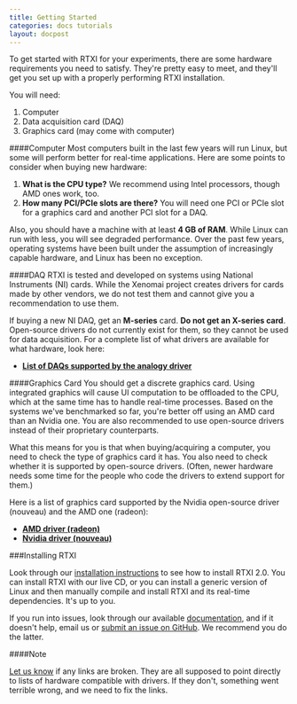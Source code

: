 ```yaml
---
title: Getting Started
categories: docs tutorials
layout: docpost
---
```


To get started with RTXI for your experiments, there are some hardware requirements you need to satisfy. They're pretty easy to meet, and they'll get you set up with a properly performing RTXI installation.  

You will need:  

1. Computer
2. Data acquisition card (DAQ)
3. Graphics card (may come with computer)

####Computer
Most computers built in the last few years will run Linux, but some will perform better for real-time applications. Here are some points to consider when buying new hardware:

1. **What is the CPU type?** We recommend using Intel processors, though AMD ones work, too.
2. **How many PCI/PCIe slots are there?** You will need one PCI or PCIe slot for a graphics card and another PCI slot for a DAQ.

Also, you should have a machine with at least **4 GB of RAM**. While Linux can run with less, you will see degraded performance. Over the past few years, operating systems have been built under the assumption of increasingly capable hardware, and Linux has been no exception.  

####DAQ
RTXI is tested and developed on systems using National Instruments (NI) cards. While the Xenomai project creates drivers for cards made by other vendors, we do not test them and cannot give you a recommendation to use them. 

If buying a new NI DAQ, get an **M-series** card. **Do not get an X-series card**. Open-source drivers do not currently exist for them, so they cannot be used for data acquisition. For a complete list of what drivers are available for what hardware, look here:  

 - [**List of DAQs supported by the analogy driver**](https://xenomai.org/analogy-practical-presentation/#ni_pcimio)

####Graphics Card
You should get a discrete graphics card. Using integrated graphics will cause UI computation to be offloaded to the CPU, which at the same time has to handle real-time processes. Based on the systems we've benchmarked so far, you're better off using an AMD card than an Nvidia one. You are also recommended to use open-source drivers instead of their proprietary counterparts.  

What this means for you is that when buying/acquiring a computer, you need to check the type of graphics card it has. You also need to check whether it is supported by open-source drivers. (Often, newer hardware needs some time for the people who code the drivers to extend support for them.) 

Here is a list of graphics card supported by the Nvidia open-source driver (nouveau) and the AMD one (radeon):  

 - [**AMD driver (radeon)**](https://help.ubuntu.com/community/RadeonDriver#Fully_Supported)
 - [**Nvidia driver (nouveau)**](https://wiki.freedesktop.org/nouveau/FAQ/#index14h3)


###Installing RTXI

Look through our [installation instructions](/install) to see how to install RTXI 2.0. You can install RTXI with our live CD, or you can install a generic version of Linux and then manually compile and install RTXI and its real-time dependencies. It's up to you.  

If you run into issues, look through our available [documentation](/docs), and if it doesn't help, email us or [submit an issue on GitHub](https://github.com/rtxi/rtxi/issues). We recommend you do the latter. 

####Note

[Let us know](https://github.com/rtxi/rtxi.github.io/issues/) if any links are broken. They are all supposed to point directly to lists of hardware compatible with drivers. If they don't, something went terrible wrong, and we need to fix the links.   
